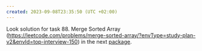 ```yaml
---
created: 2023-09-08T23:35:50 (UTC +02:00)
---
```

Look solution for task 88. Merge Sorted Array
(https://leetcode.com/problems/merge-sorted-array/?envType=study-plan-v2&envId=top-interview-150) in the next
[package](../../../../../LeetCode/Arrays_101/Inserting_Items_Into_an_Array/Easy/Merge_Sorted_Array/Solution.java).